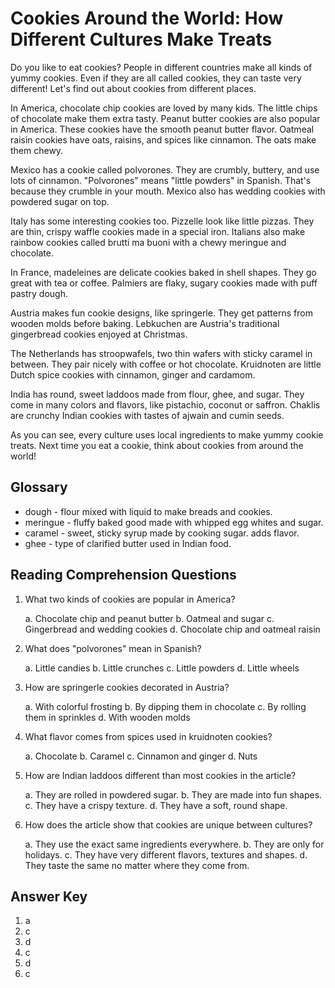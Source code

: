 # Cookies Around the World: How Different Cultures Make Treats

Do you like to eat cookies? People in different countries make all kinds of yummy cookies. Even if they are all called cookies, they can taste very different! Let's find out about cookies from different places.

In America, chocolate chip cookies are loved by many kids. The little chips of chocolate make them extra tasty. Peanut butter cookies are also popular in America. These cookies have the smooth peanut butter flavor. Oatmeal raisin cookies have oats, raisins, and spices like cinnamon. The oats make them chewy.

Mexico has a cookie called polvorones. They are crumbly, buttery, and use lots of cinnamon. "Polvorones" means "little powders" in Spanish. That's because they crumble in your mouth. Mexico also has wedding cookies with powdered sugar on top.

Italy has some interesting cookies too. Pizzelle look like little pizzas. They are thin, crispy waffle cookies made in a special iron. Italians also make rainbow cookies called brutti ma buoni with a chewy meringue and chocolate.

In France, madeleines are delicate cookies baked in shell shapes. They go great with tea or coffee. Palmiers are flaky, sugary cookies made with puff pastry dough.

Austria makes fun cookie designs, like springerle. They get patterns from wooden molds before baking. Lebkuchen are Austria's traditional gingerbread cookies enjoyed at Christmas.

The Netherlands has stroopwafels, two thin wafers with sticky caramel in between. They pair nicely with coffee or hot chocolate. Kruidnoten are little Dutch spice cookies with cinnamon, ginger and cardamom.

India has round, sweet laddoos made from flour, ghee, and sugar. They come in many colors and flavors, like pistachio, coconut or saffron. Chaklis are crunchy Indian cookies with tastes of ajwain and cumin seeds.

As you can see, every culture uses local ingredients to make yummy cookie treats. Next time you eat a cookie, think about cookies from around the world!

## Glossary

- dough - flour mixed with liquid to make breads and cookies.
- meringue - fluffy baked good made with whipped egg whites and sugar.
- caramel - sweet, sticky syrup made by cooking sugar. adds flavor.
- ghee - type of clarified butter used in Indian food.

## Reading Comprehension Questions

1. What two kinds of cookies are popular in America?

   a. Chocolate chip and peanut butter
   b. Oatmeal and sugar
   c. Gingerbread and wedding cookies
   d. Chocolate chip and oatmeal raisin

2. What does "polvorones" mean in Spanish?

   a. Little candies
   b. Little crunches
   c. Little powders
   d. Little wheels

3. How are springerle cookies decorated in Austria?

   a. With colorful frosting
   b. By dipping them in chocolate
   c. By rolling them in sprinkles
   d. With wooden molds

4. What flavor comes from spices used in kruidnoten cookies?

   a. Chocolate
   b. Caramel
   c. Cinnamon and ginger
   d. Nuts

5. How are Indian laddoos different than most cookies in the article?

   a. They are rolled in powdered sugar.
   b. They are made into fun shapes.
   c. They have a crispy texture.
   d. They have a soft, round shape.

6. How does the article show that cookies are unique between cultures?

   a. They use the exact same ingredients everywhere.
   b. They are only for holidays.
   c. They have very different flavors, textures and shapes.
   d. They taste the same no matter where they come from.

## Answer Key

1. a
2. c
3. d
4. c
5. d
6. c
